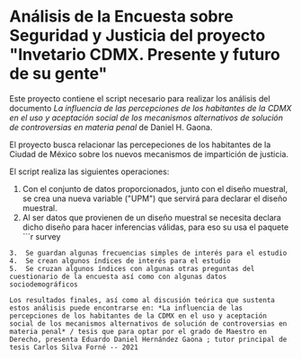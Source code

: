 # Análisis de la Encuesta sobre Seguridad y Justicia del proyecto "Invetario CDMX. Presente y futuro de su gente"

Este proyecto contiene el script necesario para realizar los análisis del documento *La influencia de las percepciones de los habitantes de la CDMX en el uso y aceptación social de los mecanismos alternativos de solución de controversias en materia penal* de Daniel H. Gaona.

El proyecto busca relacionar las percepeciones de los habitantes de la Ciudad de México sobre los nuevos mecanismos de impartición de justicia.

El script realiza las siguientes operaciones:

1.  Con el conjunto de datos proporcionados, junto con el diseño muestral, se crea una nueva variable ("UPM") que servirá para declarar el diseño muestral.
2.  Al ser datos que provienen de un diseño muestral se necesita declara dicho diseño para hacer inferencias válidas, para eso su usa el paquete ```r
survey
```.
3.  Se guardan algunas frecuencias simples de interés para el estudio
4.  Se crean algunos índices de interés para el estudio
5.  Se cruzan algunos índices con algunas otras preguntas del cuestionario de la encuesta así como con algunas datos sociodemográficos

Los resultados finales, así como al discusión teórica que sustenta estos análisis puede encontrarse en: *La influencia de las percepciones de los habitantes de la CDMX en el uso y aceptación social de los mecanismos alternativos de solución de controversias en materia penal* / tesis que para optar por el grado de Maestro en Derecho, presenta Eduardo Daniel Hernández Gaona ; tutor principal de tesis Carlos Silva Forné -- 2021
